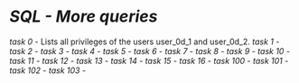 # _SQL - More queries_

_task 0_ -  Lists all privileges of the users user_0d_1 and user_0d_2.
_task 1_ - 
_task 2_ - 
_task 3_ - 
_task 4_ - 
_task 5_ - 
_task 6_ - 
_task 7_ - 
_task 8_ - 
_task 9_ - 
_task 10_ - 
_task 11_ - 
_task 12_ - 
_task 13_ - 
_task 14_ - 
_task 15_ - 
_task 16_ - 
_task 100_ - 
_task 101_ - 
_task 102_ - 
_task 103_ - 